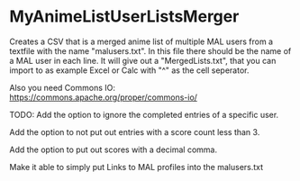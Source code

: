 # MyAnimeListUserListsMerger
Creates a CSV that is a merged anime list of multiple MAL users from a textfile with the name "malusers.txt". In this file there should be the name of a MAL user in each line. It will give out a "MergedLists.txt", that you can import to as example Excel or Calc with "^" as the cell seperator.

Also you need Commons IO: https://commons.apache.org/proper/commons-io/

TODO:
Add the option to ignore the completed entries of a specific user.

Add the option to not put out entries with a score count less than 3.

Add the option to put out scores with a decimal comma.

Make it able to simply put Links to MAL profiles into the malusers.txt

